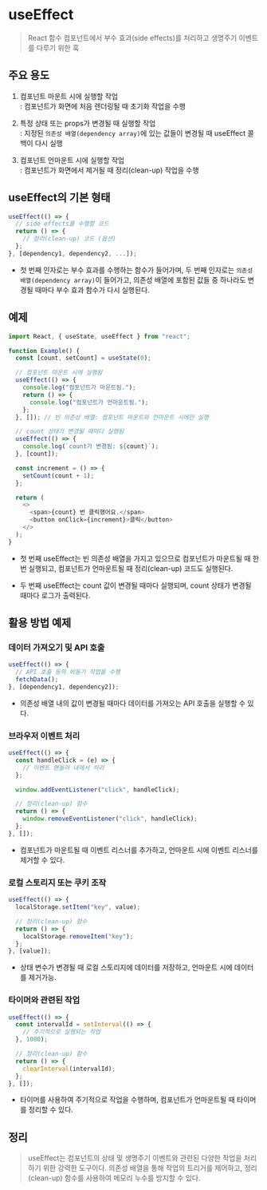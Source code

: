 # useEffect
>  React 함수 컴포넌트에서 부수 효과(side effects)를 처리하고 생명주기 이벤트를 다루기 위한 훅

## 주요 용도
1. 컴포넌트 마운트 시에 실행할 작업
<br/>: 컴포넌트가 화면에 처음 렌더링될 때 초기화 작업을 수행

2. 특정 상태 또는 props가 변경될 때 실행할 작업
<br/> : 지정된 ```의존성 배열(dependency array)```에 있는 값들이 변경될 때 useEffect 콜백이 다시 실행

3. 컴포넌트 언마운트 시에 실행할 작업
<br/> : 컴포넌트가 화면에서 제거될 때 정리(clean-up) 작업을 수행

## useEffect의 기본 형태
```js
useEffect(() => {
  // side effects를 수행할 코드
  return () => {
    // 정리(clean-up) 코드 (옵션)
  };
}, [dependency1, dependency2, ...]);
```
* 첫 번째 인자로는 부수 효과를 수행하는 함수가 들어가며, 두 번째 인자로는 `의존성 배열(dependency array)`이 들어가고, 의존성 배열에 포함된 값들 중 하나라도 변경될 때마다 부수 효과 함수가 다시 실행된다.


## 예제

```js
import React, { useState, useEffect } from "react";

function Example() {
  const [count, setCount] = useState(0);

  // 컴포넌트 마운트 시에 실행됨
  useEffect(() => {
    console.log("컴포넌트가 마운트됨.");
    return () => {
      console.log("컴포넌트가 언마운트됨.");
    };
  }, []); // 빈 의존성 배열: 컴포넌트 마운트와 언마운트 시에만 실행

  // count 상태가 변경될 때마다 실행됨
  useEffect(() => {
    console.log(`count가 변경됨: ${count}`);
  }, [count]);

  const increment = () => {
    setCount(count + 1);
  };

  return (
    <>
      <span>{count} 번 클릭했어요.</span>
      <button onClick={increment}>클릭</button>
    </>
  );
}
```

* 첫 번째 useEffect는 빈 의존성 배열을 가지고 있으므로 컴포넌트가 마운트될 때 한 번 실행되고, 컴포넌트가 언마운트될 때 정리(clean-up) 코드도 실행된다. 

* 두 번째 useEffect는 count 값이 변경될 때마다 실행되며, count 상태가 변경될 때마다 로그가 출력된다.


## 활용 방법 예제

### 데이터 가져오기 및 API 호출
```js
useEffect(() => {
  // API 호출 등의 비동기 작업을 수행
  fetchData();
}, [dependency1, dependency2]);
```
* 의존성 배열 내의 값이 변경될 때마다 데이터를 가져오는 API 호출을 실행할 수 있다.


### 브라우저 이벤트 처리

```js
useEffect(() => {
  const handleClick = (e) => {
    // 이벤트 핸들러 내에서 처리
  };

  window.addEventListener("click", handleClick);

  // 정리(clean-up) 함수
  return () => {
    window.removeEventListener("click", handleClick);
  };
}, []);
```
* 컴포넌트가 마운트될 때 이벤트 리스너를 추가하고, 언마운트 시에 이벤트 리스너를 제거할 수 있다.


### 로컬 스토리지 또는 쿠키 조작
```js
useEffect(() => {
  localStorage.setItem("key", value);

  // 정리(clean-up) 함수
  return () => {
    localStorage.removeItem("key");
  };
}, [value]);
```
* 상태 변수가 변경될 때 로컬 스토리지에 데이터를 저장하고, 언마운트 시에 데이터를 제거가능.


### 타이머와 관련된 작업
```js
useEffect(() => {
  const intervalId = setInterval(() => {
    // 주기적으로 실행되는 작업
  }, 1000);

  // 정리(clean-up) 함수
  return () => {
    clearInterval(intervalId);
  };
}, []);
```
* 타이머를 사용하여 주기적으로 작업을 수행하며, 컴포넌트가 언마운트될 때 타이머를 정리할 수 있다.


## 정리
> useEffect는 컴포넌트의 상태 및 생명주기 이벤트와 관련된 다양한 작업을 처리하기 위한 강력한 도구이다. 의존성 배열을 통해 작업의 트리거를 제어하고, 정리(clean-up) 함수를 사용하여 메모리 누수를 방지할 수 있다.